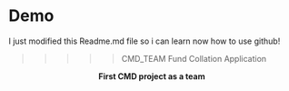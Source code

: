 # Demo


I just modified this Readme.md file so i can learn now how to use github!

>>>>>CMD_TEAM Fund Collation Application
  
<div align="center"><b>First CMD project as a team<b></div>
